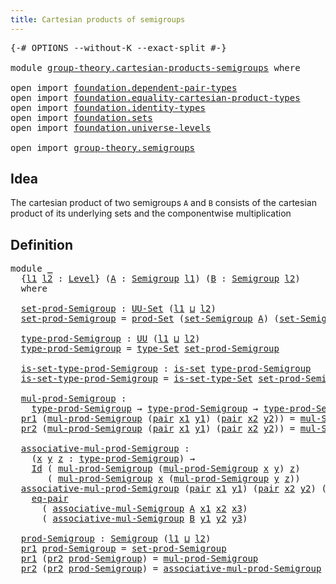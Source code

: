 ```yaml
---
title: Cartesian products of semigroups
---
```


<pre class="Agda"><a id="58" class="Symbol">{-#</a> <a id="62" class="Keyword">OPTIONS</a> <a id="70" class="Pragma">--without-K</a> <a id="82" class="Pragma">--exact-split</a> <a id="96" class="Symbol">#-}</a>

<a id="101" class="Keyword">module</a> <a id="108" href="group-theory.cartesian-products-semigroups.html" class="Module">group-theory.cartesian-products-semigroups</a> <a id="151" class="Keyword">where</a>

<a id="158" class="Keyword">open</a> <a id="163" class="Keyword">import</a> <a id="170" href="foundation.dependent-pair-types.html" class="Module">foundation.dependent-pair-types</a>
<a id="202" class="Keyword">open</a> <a id="207" class="Keyword">import</a> <a id="214" href="foundation.equality-cartesian-product-types.html" class="Module">foundation.equality-cartesian-product-types</a>
<a id="258" class="Keyword">open</a> <a id="263" class="Keyword">import</a> <a id="270" href="foundation.identity-types.html" class="Module">foundation.identity-types</a>
<a id="296" class="Keyword">open</a> <a id="301" class="Keyword">import</a> <a id="308" href="foundation.sets.html" class="Module">foundation.sets</a>
<a id="324" class="Keyword">open</a> <a id="329" class="Keyword">import</a> <a id="336" href="foundation.universe-levels.html" class="Module">foundation.universe-levels</a>

<a id="364" class="Keyword">open</a> <a id="369" class="Keyword">import</a> <a id="376" href="group-theory.semigroups.html" class="Module">group-theory.semigroups</a>
</pre>
## Idea

The cartesian product of two semigroups `A` and `B` consists of the cartesian product of its underlying sets and the componentwise multiplication

## Definition

<pre class="Agda"><a id="584" class="Keyword">module</a> <a id="591" href="group-theory.cartesian-products-semigroups.html#591" class="Module">_</a>
  <a id="595" class="Symbol">{</a><a id="596" href="group-theory.cartesian-products-semigroups.html#596" class="Bound">l1</a> <a id="599" href="group-theory.cartesian-products-semigroups.html#599" class="Bound">l2</a> <a id="602" class="Symbol">:</a> <a id="604" href="Agda.Primitive.html#597" class="Postulate">Level</a><a id="609" class="Symbol">}</a> <a id="611" class="Symbol">(</a><a id="612" href="group-theory.cartesian-products-semigroups.html#612" class="Bound">A</a> <a id="614" class="Symbol">:</a> <a id="616" href="group-theory.semigroups.html#737" class="Function">Semigroup</a> <a id="626" href="group-theory.cartesian-products-semigroups.html#596" class="Bound">l1</a><a id="628" class="Symbol">)</a> <a id="630" class="Symbol">(</a><a id="631" href="group-theory.cartesian-products-semigroups.html#631" class="Bound">B</a> <a id="633" class="Symbol">:</a> <a id="635" href="group-theory.semigroups.html#737" class="Function">Semigroup</a> <a id="645" href="group-theory.cartesian-products-semigroups.html#599" class="Bound">l2</a><a id="647" class="Symbol">)</a>
  <a id="651" class="Keyword">where</a>
  
  <a id="662" href="group-theory.cartesian-products-semigroups.html#662" class="Function">set-prod-Semigroup</a> <a id="681" class="Symbol">:</a> <a id="683" href="foundation-core.sets.html#1177" class="Function">UU-Set</a> <a id="690" class="Symbol">(</a><a id="691" href="group-theory.cartesian-products-semigroups.html#596" class="Bound">l1</a> <a id="694" href="Agda.Primitive.html#810" class="Primitive Operator">⊔</a> <a id="696" href="group-theory.cartesian-products-semigroups.html#599" class="Bound">l2</a><a id="698" class="Symbol">)</a>
  <a id="702" href="group-theory.cartesian-products-semigroups.html#662" class="Function">set-prod-Semigroup</a> <a id="721" class="Symbol">=</a> <a id="723" href="foundation.sets.html#1873" class="Function">prod-Set</a> <a id="732" class="Symbol">(</a><a id="733" href="group-theory.semigroups.html#881" class="Function">set-Semigroup</a> <a id="747" href="group-theory.cartesian-products-semigroups.html#612" class="Bound">A</a><a id="748" class="Symbol">)</a> <a id="750" class="Symbol">(</a><a id="751" href="group-theory.semigroups.html#881" class="Function">set-Semigroup</a> <a id="765" href="group-theory.cartesian-products-semigroups.html#631" class="Bound">B</a><a id="766" class="Symbol">)</a>

  <a id="771" href="group-theory.cartesian-products-semigroups.html#771" class="Function">type-prod-Semigroup</a> <a id="791" class="Symbol">:</a> <a id="793" href="foundation-core.universe-levels.html#222" class="Primitive">UU</a> <a id="796" class="Symbol">(</a><a id="797" href="group-theory.cartesian-products-semigroups.html#596" class="Bound">l1</a> <a id="800" href="Agda.Primitive.html#810" class="Primitive Operator">⊔</a> <a id="802" href="group-theory.cartesian-products-semigroups.html#599" class="Bound">l2</a><a id="804" class="Symbol">)</a>
  <a id="808" href="group-theory.cartesian-products-semigroups.html#771" class="Function">type-prod-Semigroup</a> <a id="828" class="Symbol">=</a> <a id="830" href="foundation-core.sets.html#1291" class="Function">type-Set</a> <a id="839" href="group-theory.cartesian-products-semigroups.html#662" class="Function">set-prod-Semigroup</a>

  <a id="861" href="group-theory.cartesian-products-semigroups.html#861" class="Function">is-set-type-prod-Semigroup</a> <a id="888" class="Symbol">:</a> <a id="890" href="foundation-core.sets.html#1099" class="Function">is-set</a> <a id="897" href="group-theory.cartesian-products-semigroups.html#771" class="Function">type-prod-Semigroup</a>
  <a id="919" href="group-theory.cartesian-products-semigroups.html#861" class="Function">is-set-type-prod-Semigroup</a> <a id="946" class="Symbol">=</a> <a id="948" href="foundation-core.sets.html#1342" class="Function">is-set-type-Set</a> <a id="964" href="group-theory.cartesian-products-semigroups.html#662" class="Function">set-prod-Semigroup</a>

  <a id="986" href="group-theory.cartesian-products-semigroups.html#986" class="Function">mul-prod-Semigroup</a> <a id="1005" class="Symbol">:</a>
    <a id="1011" href="group-theory.cartesian-products-semigroups.html#771" class="Function">type-prod-Semigroup</a> <a id="1031" class="Symbol">→</a> <a id="1033" href="group-theory.cartesian-products-semigroups.html#771" class="Function">type-prod-Semigroup</a> <a id="1053" class="Symbol">→</a> <a id="1055" href="group-theory.cartesian-products-semigroups.html#771" class="Function">type-prod-Semigroup</a>
  <a id="1077" href="foundation-core.dependent-pair-types.html#592" class="Field">pr1</a> <a id="1081" class="Symbol">(</a><a id="1082" href="group-theory.cartesian-products-semigroups.html#986" class="Function">mul-prod-Semigroup</a> <a id="1101" class="Symbol">(</a><a id="1102" href="foundation-core.dependent-pair-types.html#575" class="InductiveConstructor">pair</a> <a id="1107" href="group-theory.cartesian-products-semigroups.html#1107" class="Bound">x1</a> <a id="1110" href="group-theory.cartesian-products-semigroups.html#1110" class="Bound">y1</a><a id="1112" class="Symbol">)</a> <a id="1114" class="Symbol">(</a><a id="1115" href="foundation-core.dependent-pair-types.html#575" class="InductiveConstructor">pair</a> <a id="1120" href="group-theory.cartesian-products-semigroups.html#1120" class="Bound">x2</a> <a id="1123" href="group-theory.cartesian-products-semigroups.html#1123" class="Bound">y2</a><a id="1125" class="Symbol">))</a> <a id="1128" class="Symbol">=</a> <a id="1130" href="group-theory.semigroups.html#1215" class="Function">mul-Semigroup</a> <a id="1144" href="group-theory.cartesian-products-semigroups.html#612" class="Bound">A</a> <a id="1146" href="group-theory.cartesian-products-semigroups.html#1107" class="Bound">x1</a> <a id="1149" href="group-theory.cartesian-products-semigroups.html#1120" class="Bound">x2</a>
  <a id="1154" href="foundation-core.dependent-pair-types.html#604" class="Field">pr2</a> <a id="1158" class="Symbol">(</a><a id="1159" href="group-theory.cartesian-products-semigroups.html#986" class="Function">mul-prod-Semigroup</a> <a id="1178" class="Symbol">(</a><a id="1179" href="foundation-core.dependent-pair-types.html#575" class="InductiveConstructor">pair</a> <a id="1184" href="group-theory.cartesian-products-semigroups.html#1184" class="Bound">x1</a> <a id="1187" href="group-theory.cartesian-products-semigroups.html#1187" class="Bound">y1</a><a id="1189" class="Symbol">)</a> <a id="1191" class="Symbol">(</a><a id="1192" href="foundation-core.dependent-pair-types.html#575" class="InductiveConstructor">pair</a> <a id="1197" href="group-theory.cartesian-products-semigroups.html#1197" class="Bound">x2</a> <a id="1200" href="group-theory.cartesian-products-semigroups.html#1200" class="Bound">y2</a><a id="1202" class="Symbol">))</a> <a id="1205" class="Symbol">=</a> <a id="1207" href="group-theory.semigroups.html#1215" class="Function">mul-Semigroup</a> <a id="1221" href="group-theory.cartesian-products-semigroups.html#631" class="Bound">B</a> <a id="1223" href="group-theory.cartesian-products-semigroups.html#1187" class="Bound">y1</a> <a id="1226" href="group-theory.cartesian-products-semigroups.html#1200" class="Bound">y2</a>

  <a id="1232" href="group-theory.cartesian-products-semigroups.html#1232" class="Function">associative-mul-prod-Semigroup</a> <a id="1263" class="Symbol">:</a>
    <a id="1269" class="Symbol">(</a><a id="1270" href="group-theory.cartesian-products-semigroups.html#1270" class="Bound">x</a> <a id="1272" href="group-theory.cartesian-products-semigroups.html#1272" class="Bound">y</a> <a id="1274" href="group-theory.cartesian-products-semigroups.html#1274" class="Bound">z</a> <a id="1276" class="Symbol">:</a> <a id="1278" href="group-theory.cartesian-products-semigroups.html#771" class="Function">type-prod-Semigroup</a><a id="1297" class="Symbol">)</a> <a id="1299" class="Symbol">→</a>
    <a id="1305" href="foundation-core.identity-types.html#641" class="Datatype">Id</a> <a id="1308" class="Symbol">(</a> <a id="1310" href="group-theory.cartesian-products-semigroups.html#986" class="Function">mul-prod-Semigroup</a> <a id="1329" class="Symbol">(</a><a id="1330" href="group-theory.cartesian-products-semigroups.html#986" class="Function">mul-prod-Semigroup</a> <a id="1349" href="group-theory.cartesian-products-semigroups.html#1270" class="Bound">x</a> <a id="1351" href="group-theory.cartesian-products-semigroups.html#1272" class="Bound">y</a><a id="1352" class="Symbol">)</a> <a id="1354" href="group-theory.cartesian-products-semigroups.html#1274" class="Bound">z</a><a id="1355" class="Symbol">)</a>
       <a id="1364" class="Symbol">(</a> <a id="1366" href="group-theory.cartesian-products-semigroups.html#986" class="Function">mul-prod-Semigroup</a> <a id="1385" href="group-theory.cartesian-products-semigroups.html#1270" class="Bound">x</a> <a id="1387" class="Symbol">(</a><a id="1388" href="group-theory.cartesian-products-semigroups.html#986" class="Function">mul-prod-Semigroup</a> <a id="1407" href="group-theory.cartesian-products-semigroups.html#1272" class="Bound">y</a> <a id="1409" href="group-theory.cartesian-products-semigroups.html#1274" class="Bound">z</a><a id="1410" class="Symbol">))</a>
  <a id="1415" href="group-theory.cartesian-products-semigroups.html#1232" class="Function">associative-mul-prod-Semigroup</a> <a id="1446" class="Symbol">(</a><a id="1447" href="foundation-core.dependent-pair-types.html#575" class="InductiveConstructor">pair</a> <a id="1452" href="group-theory.cartesian-products-semigroups.html#1452" class="Bound">x1</a> <a id="1455" href="group-theory.cartesian-products-semigroups.html#1455" class="Bound">y1</a><a id="1457" class="Symbol">)</a> <a id="1459" class="Symbol">(</a><a id="1460" href="foundation-core.dependent-pair-types.html#575" class="InductiveConstructor">pair</a> <a id="1465" href="group-theory.cartesian-products-semigroups.html#1465" class="Bound">x2</a> <a id="1468" href="group-theory.cartesian-products-semigroups.html#1468" class="Bound">y2</a><a id="1470" class="Symbol">)</a> <a id="1472" class="Symbol">(</a><a id="1473" href="foundation-core.dependent-pair-types.html#575" class="InductiveConstructor">pair</a> <a id="1478" href="group-theory.cartesian-products-semigroups.html#1478" class="Bound">x3</a> <a id="1481" href="group-theory.cartesian-products-semigroups.html#1481" class="Bound">y3</a><a id="1483" class="Symbol">)</a> <a id="1485" class="Symbol">=</a>
    <a id="1491" href="foundation.equality-cartesian-product-types.html#1267" class="Function">eq-pair</a>
      <a id="1505" class="Symbol">(</a> <a id="1507" href="group-theory.semigroups.html#1445" class="Function">associative-mul-Semigroup</a> <a id="1533" href="group-theory.cartesian-products-semigroups.html#612" class="Bound">A</a> <a id="1535" href="group-theory.cartesian-products-semigroups.html#1452" class="Bound">x1</a> <a id="1538" href="group-theory.cartesian-products-semigroups.html#1465" class="Bound">x2</a> <a id="1541" href="group-theory.cartesian-products-semigroups.html#1478" class="Bound">x3</a><a id="1543" class="Symbol">)</a>
      <a id="1551" class="Symbol">(</a> <a id="1553" href="group-theory.semigroups.html#1445" class="Function">associative-mul-Semigroup</a> <a id="1579" href="group-theory.cartesian-products-semigroups.html#631" class="Bound">B</a> <a id="1581" href="group-theory.cartesian-products-semigroups.html#1455" class="Bound">y1</a> <a id="1584" href="group-theory.cartesian-products-semigroups.html#1468" class="Bound">y2</a> <a id="1587" href="group-theory.cartesian-products-semigroups.html#1481" class="Bound">y3</a><a id="1589" class="Symbol">)</a>

  <a id="1594" href="group-theory.cartesian-products-semigroups.html#1594" class="Function">prod-Semigroup</a> <a id="1609" class="Symbol">:</a> <a id="1611" href="group-theory.semigroups.html#737" class="Function">Semigroup</a> <a id="1621" class="Symbol">(</a><a id="1622" href="group-theory.cartesian-products-semigroups.html#596" class="Bound">l1</a> <a id="1625" href="Agda.Primitive.html#810" class="Primitive Operator">⊔</a> <a id="1627" href="group-theory.cartesian-products-semigroups.html#599" class="Bound">l2</a><a id="1629" class="Symbol">)</a>
  <a id="1633" href="foundation-core.dependent-pair-types.html#592" class="Field">pr1</a> <a id="1637" href="group-theory.cartesian-products-semigroups.html#1594" class="Function">prod-Semigroup</a> <a id="1652" class="Symbol">=</a> <a id="1654" href="group-theory.cartesian-products-semigroups.html#662" class="Function">set-prod-Semigroup</a>
  <a id="1675" href="foundation-core.dependent-pair-types.html#592" class="Field">pr1</a> <a id="1679" class="Symbol">(</a><a id="1680" href="foundation-core.dependent-pair-types.html#604" class="Field">pr2</a> <a id="1684" href="group-theory.cartesian-products-semigroups.html#1594" class="Function">prod-Semigroup</a><a id="1698" class="Symbol">)</a> <a id="1700" class="Symbol">=</a> <a id="1702" href="group-theory.cartesian-products-semigroups.html#986" class="Function">mul-prod-Semigroup</a>
  <a id="1723" href="foundation-core.dependent-pair-types.html#604" class="Field">pr2</a> <a id="1727" class="Symbol">(</a><a id="1728" href="foundation-core.dependent-pair-types.html#604" class="Field">pr2</a> <a id="1732" href="group-theory.cartesian-products-semigroups.html#1594" class="Function">prod-Semigroup</a><a id="1746" class="Symbol">)</a> <a id="1748" class="Symbol">=</a> <a id="1750" href="group-theory.cartesian-products-semigroups.html#1232" class="Function">associative-mul-prod-Semigroup</a>
</pre>